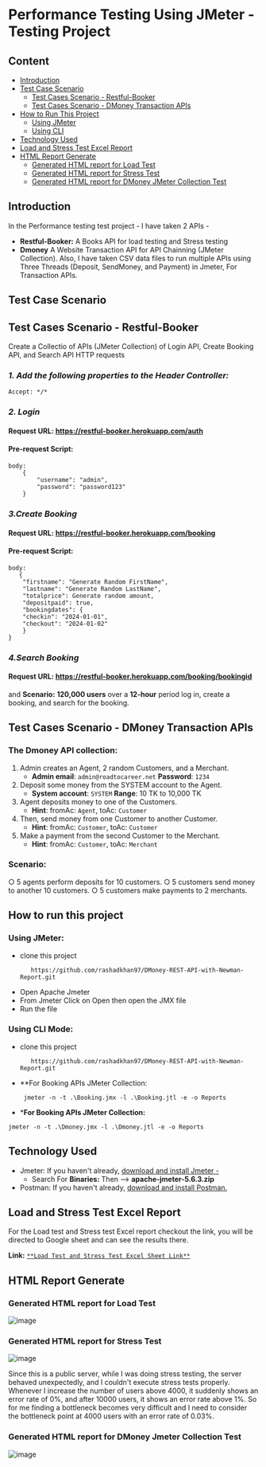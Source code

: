 # **Performance Testing Using JMeter -  Testing Project**

## **Content**
- [Introduction](#introduction)
- [Test Case Scenario](#Test-case-scenario)
    - [Test Cases Scenario - Restful-Booker](#test-cases-scenario---restful-booker)
    - [Test Cases Scenario - DMoney Transaction APIs](#test-cases-scenario---dmoney-transaction-apis)
- [How to Run This Project](#how-to-run-this-project)
    - [Using JMeter](#using-jmeter)
    - [Using CLI](#using-jmeter)
- [Technology Used](#Technology-used)
- [Load and Stress Test Excel Report](#load-and-stress-test-excel-report)
- [HTML Report Generate](#html-report-generate)
    - [Generated HTML report for Load Test](#generated-html-report-for-load-test)
    - [Generated HTML report for Stress Test](#generated-html-report-for-stress-test)
    - [Generated HTML report for DMoney JMeter Collection Test](#generated-html-report-for-dmoney-jmeter-collection-test)


## **Introduction**
In the Performance testing test project - I have taken 2 APIs - 
- **Restful-Booker:** A Books API for load testing and Stress testing
- **Dmoney** A Website Transaction API for API Chainning (JMeter Collection).
Also, I have taken CSV data files to run multiple APIs using Three Threads (Deposit, SendMoney, and Payment) in Jmeter, For Transaction APIs.


## **Test Case Scenario**
## **Test Cases Scenario - Restful-Booker**
Create a Collectio of APIs (JMeter Collection) of Login API, Create Booking API, and Search API HTTP requests
### _**1. Add the following properties to the Header Controller:**_ 
```console  
Accept: */*
```

### _**2. Login**_

#### Request URL: **https://restful-booker.herokuapp.com/auth**
#### Pre-request Script:
```console
body:
    {
        "username": "admin",
        "password": "password123"
    }
```

### _**3.Create Booking**_

#### Request URL: **https://restful-booker.herokuapp.com/booking**
#### Pre-request Script:
```console
body:
   {
    "firstname": "Generate Random FirstName",
    "lastname": "Generate Random LastName",
    "totalprice": Generate random amount,
    "depositpaid": true,
    "bookingdates": {
    "checkin": "2024-01-01",
    "checkout": "2024-01-02"
    }
}
```

### _**4.Search Booking**_

#### Request URL: **https://restful-booker.herokuapp.com/booking/bookingid**

and **Scenario:** **120,000 users** over a **12-hour** period log in, create a booking, and search for the booking. 


## **Test Cases Scenario - DMoney Transaction APIs**

### The Dmoney API collection: 
1. Admin creates an Agent, 2 random Customers, and a Merchant.  
   - **Admin email**: `admin@roadtocareer.net`  **Password**: `1234`
2. Deposit some money from the SYSTEM account to the Agent.  
   - **System account**: `SYSTEM`  **Range**: 10 TK to 10,000 TK
3. Agent deposits money to one of the Customers.
   - **Hint**: fromAc: `Agent`, toAc: `Customer`     
4. Then, send money from one Customer to another Customer.
   - **Hint**: fromAc: `Customer`, toAc: `Customer`  
5. Make a payment from the second Customer to the Merchant.
   - **Hint**: fromAc: `Customer`, toAc: `Merchant`

### **Scenario**: 
○ 5 agents perform deposits for 10 customers.
○ 5 customers send money to another 10 customers.
○ 5 customers make payments to 2 merchants.


## How to run this project
### Using JMeter:
- clone this project
   ```console
      https://github.com/rashadkhan97/DMoney-REST-API-with-Newman-Report.git
    ``` 
- Open Apache Jmeter 
- From Jmeter Click on Open then open the JMX file
- Run the file

### Using CLI Mode:
- clone this project
   ```console
      https://github.com/rashadkhan97/DMoney-REST-API-with-Newman-Report.git
    ``` 
- **For Booking APIs JMeter Collection:
  ```console
   jmeter -n -t .\Booking.jmx -l .\Booking.jtl -e -o Reports
  ```

 - ***For Booking APIs JMeter Collection:**
 ```console
jmeter -n -t .\Dmoney.jmx -l .\Dmoney.jtl -e -o Reports
 ```

## Technology Used
- Jmeter: If you haven't already, [download and install Jmeter - ](https://jmeter.apache.org/download_jmeter.cgi)
    - Search For **Binaries:** Then --> **apache-jmeter-5.6.3.zip**
- Postman: If you haven't already, [download and install Postman.](https://www.postman.com/downloads/)

## **Load and Stress Test Excel Report**
For the Load test and Stress test Excel report checkout the link, you will be directed to Google sheet and can see the results there. <br>
 
**Link:** [```**Load Test and Stress Test Excel Sheet Link**```](https://docs.google.com/spreadsheets/d/1WT4x_Ic_THJJa1oSaya3zCBSGHEHDrny/edit?usp=sharing&ouid=113748567292900710037&rtpof=true&sd=true)
 



## **HTML Report Generate**
### Generated HTML report for Load Test
![image](https://github.com/user-attachments/assets/83f5c67b-4cfc-40d5-88f1-5806d71a5d0b)

### Generated HTML report for Stress Test
![image](https://github.com/user-attachments/assets/c2a569b1-63bf-435f-97cf-d2a8e94a76fc)

Since this is a public server, while I was doing stress testing, the server behaved unexpectedly, and I couldn't execute stress tests properly. Whenever I increase the number of users above 4000, it suddenly shows an error rate of 0%, and after 10000 users, it shows  an error rate above 1%. So for me finding a bottleneck becomes very difficult and I need to consider the bottleneck point at 4000 users with an error rate of 0.03%. 


### Generated HTML report for DMoney Jmeter Collection Test
![image](https://github.com/user-attachments/assets/9bc9e72a-d853-49fd-8fec-db3d5fe11ecf)
